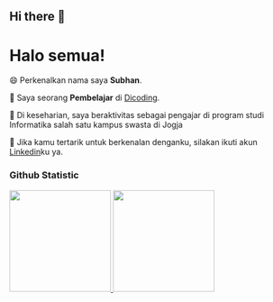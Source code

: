 ## Hi there 👋

# Halo semua! 

😄 Perkenalkan nama saya **Subhan**.<br>

🌱 Saya seorang **Pembelajar** di [Dicoding](https://www.dicoding.com/).<br>

🔭 Di keseharian, saya beraktivitas sebagai pengajar di program studi Informatika salah satu kampus swasta di Jogja<br>

💬 Jika kamu tertarik untuk berkenalan denganku, silakan ikuti akun [Linkedin](https://www.linkedin.com/ahmad-subhan-yazid/)ku ya.

### Github Statistic
<p align="left">
<a href="https://github.com/subhanyazid">
  <img height="180em" src="https://github-readme-stats-eight-theta.vercel.app/api?username=subhanyazid&show_icons=true&theme=algolia&include_all_commits=true&count_private=true"/>
  <img height="180em" src="https://github-readme-stats-eight-theta.vercel.app/api/top-langs/?username=subhanyazid&layout=compact&theme=algolia"/>
</a>
</p>
<!--
**subhanyazid/subhanyazid** is a ✨ _special_ ✨ repository because its `README.md` (this file) appears on your GitHub profile.

Here are some ideas to get you started:

- 🔭 I’m currently working on ...
- 🌱 I’m currently learning ...
- 👯 I’m looking to collaborate on ...
- 🤔 I’m looking for help with ...
- 💬 Ask me about ...
- 📫 How to reach me: ...
- 😄 Pronouns: ...
- ⚡ Fun fact: ...
-->
